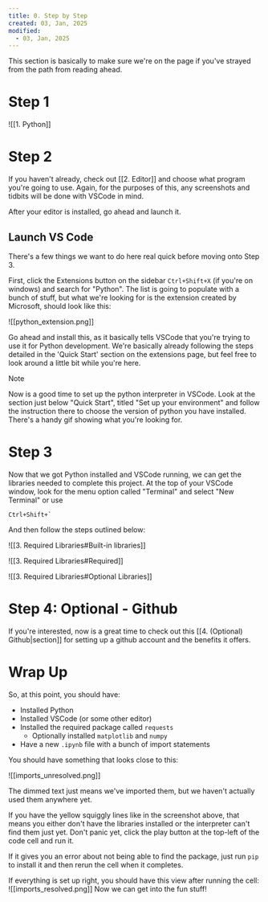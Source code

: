 ```yaml
---
title: 0. Step by Step
created: 03, Jan, 2025
modified:
  - 03, Jan, 2025
---
```


This section is basically to make sure we're on the page if you've strayed from the path from reading ahead.

# Step 1

![[1. Python]]

# Step 2

If you haven't already, check out [[2. Editor]] and choose what program you're going to use. Again, for the purposes of this, any screenshots and tidbits will be done with VSCode in mind.

After your editor is installed, go ahead and launch it.

## Launch VS Code

There's a few things we want to do here real quick before moving onto Step 3.

First, click the Extensions button on the sidebar `Ctrl+Shift+X` (if you're on windows) and search for "Python". The list is going to populate with a bunch of stuff, but what we're looking for is the extension created by Microsoft, should look like this:

![[python_extension.png]]

Go ahead and install this, as it basically tells VSCode that you're trying to use it for Python development. We're basically already following the steps detailed in the 'Quick Start' section on the extensions page, but feel free to look around a little bit while you're here.

> [!note]
> Now is a good time to set up the python interpreter in VSCode. Look at the section just below "Quick Start", titled "Set up your environment" and follow the instruction there to choose the version of python you have installed. There's a handy gif showing what you're looking for.

# Step 3

Now that we got Python installed and VSCode running, we can get the libraries needed to complete this project. At the top of your VSCode window, look for the menu option called "Terminal" and select "New Terminal" or use 

```
Ctrl+Shift+`
```

And then follow the steps outlined below:

![[3. Required Libraries#Built-in libraries]]

![[3. Required Libraries#Required]]

![[3. Required Libraries#Optional Libraries]]

# Step 4: Optional - Github

If you're interested, now is a great time to check out this [[4. (Optional) Github|section]] for setting up a github account and the benefits it offers.

# Wrap Up

So, at this point, you should have:

- Installed Python
- Installed VSCode (or some other editor)
- Installed the required package called `requests`
	- Optionally installed `matplotlib` and `numpy`
- Have a new `.ipynb` file with a bunch of import statements

You should have something that looks close to this:

![[imports_unresolved.png]]

The dimmed text just means we've imported them, but we haven't actually used them anywhere yet.

If you have the yellow squiggly lines like in the screenshot above, that means you either don't have the libraries installed or the interpreter can't find them just yet. Don't panic yet, click the play button at the top-left of the code cell and run it.

If it gives you an error about not being able to find the package, just run `pip` to install it and then rerun the cell when it completes.

If everything is set up right, you should have this view after running the cell:
![[imports_resolved.png]]
Now we can get into the fun stuff!